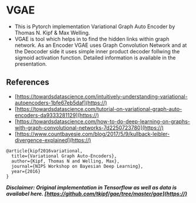 # VGAE
- This is Pytorch implementation Variational Graph Auto Encoder by Thomas N. Kipf & Max Welling. 
- VGAE is tool which helps in to find the hidden links within graph network. As an Encoder VGAE uses Graph Convolution Network and at the Deocoder side it uses simple inner product decoder follwing the sigmoid activation function. Detailed information is available in the presentation.

## References
- [https://towardsdatascience.com/intuitively-understanding-variational-autoencoders-1bfe67eb5daf](https://)
- [https://towardsdatascience.com/tutorial-on-variational-graph-auto-encoders-da9333281129](https://)
- [https://towardsdatascience.com/how-to-do-deep-learning-on-graphs-with-graph-convolutional-networks-7d2250723780](https://)
- [https://www.countbayesie.com/blog/2017/5/9/kullback-leibler-divergence-explained](https://)

```
@article{kipf2016variational,
  title={Variational Graph Auto-Encoders},
  author={Kipf, Thomas N and Welling, Max},
  journal={NIPS Workshop on Bayesian Deep Learning},
  year={2016}
}
```
***Disclaimer: Original implementation in Tensorflow as well as data is availabel here. [https://github.com/tkipf/gae/tree/master/gae](https://)***
 
